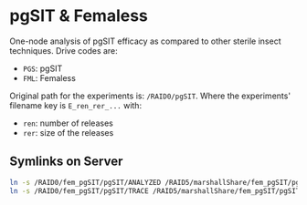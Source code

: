 # pgSIT & Femaless

One-node analysis of pgSIT efficacy as compared to other sterile insect techniques. Drive codes are:

* `PGS`: pgSIT
* `FML`: Femaless


Original path for the experiments is: `/RAID0/pgSIT`. Where the experiments' filename key is `E_ren_rer_...` with:

* `ren`: number of releases
* `rer`: size of the releases


## Symlinks on Server

```bash
ln -s /RAID0/fem_pgSIT/pgSIT/ANALYZED /RAID5/marshallShare/fem_pgSIT/pgSIT/ANALYZED;\
ln -s /RAID0/fem_pgSIT/pgSIT/TRACE /RAID5/marshallShare/fem_pgSIT/pgSIT/TRACE;
```